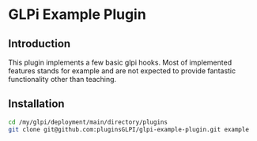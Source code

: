 # GLPi Example Plugin

## Introduction

This plugin implements a few basic glpi hooks.
Most of implemented features stands for example and are not
expected to provide fantastic functionality other than teaching.

## Installation

```sh
cd /my/glpi/deployment/main/directory/plugins
git clone git@github.com:pluginsGLPI/glpi-example-plugin.git example
```
